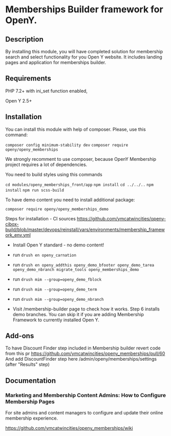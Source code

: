 # Memberships Builder framework for OpenY.

## Description

By installing this module, you will have completed solution for membership search and select functionality for you Open Y website.
It includes landing pages and application for memberships builder.

## Requirements

PHP 7.2+ with ini_set function enabled,

Open Y 2.5+

## Installation

You can install this module with help of composer. Please, use this command:

`composer config minimum-stability dev`
`composer require openy/openy_memberships`

We strongly recomment to use composer, because OpenY Membership project requires a lot of dependencies.

You need to build styles using this commands

`cd modules/openy_memberships_front/app`
`npm install`
`cd ../../..`
`npm install`
`npm run scss-build`

To have demo content you need to install additional package:

`composer require openy/openy_memberships_demo`

Steps for installation - CI sources https://github.com/ymcatwincities/openy-cibox-build/blob/master/devops/reinstall/vars/environments/membership_framework_env.yml

- Install Open Y standard - no demo content!

- run ```drush en openy_carnation```

- run ```drush en openy_addthis openy_demo_bfooter openy_demo_tarea openy_demo_nbranch migrate_tools openy_memberships_demo```

- run ```drush mim --group=openy_demo_fblock```

- run ```drush mim --group=openy_demo_term```

- run ```drush mim --group=openy_demo_nbranch```

- Visit /membership-builder page to check how it works. Step 6 installs demo branches. You can skip it if you are adding Membership Framework to currently installed Open Y.

## Add-ons
To have Discount Finder step included in Membership builder revert code from this pr https://github.com/ymcatwincities/openy_memberships/pull/60 
And add DiscountFinder step here /admin/openy/memberships/settings (after "Results" step)

## Documentation

### Marketing and Membership Content Admins: How to Configure Membership Pages

For site admins and content managers to configure and update their online membership experience.

https://github.com/ymcatwincities/openy_memberships/wiki
